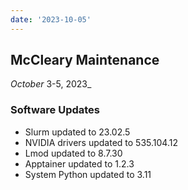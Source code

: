 ```yaml
---
date: '2023-10-05'
---
```


## McCleary Maintenance
_October_ 3-5, 2023_

### Software Updates

- Slurm updated to 23.02.5
- NVIDIA drivers updated to 535.104.12
- Lmod updated to 8.7.30
- Apptainer updated to 1.2.3
- System Python updated to 3.11
